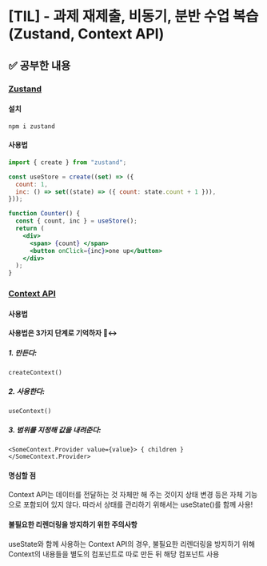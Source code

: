 # [TIL] - 과제 재제출, 비동기, 분반 수업 복습(Zustand, Context API)

## ✅ 공부한 내용

### [Zustand](https://zustand-demo.pmnd.rs/)

#### 설치

`npm i zustand`

#### 사용법

```jsx
import { create } from "zustand";

const useStore = create((set) => ({
  count: 1,
  inc: () => set((state) => ({ count: state.count + 1 })),
}));

function Counter() {
  const { count, inc } = useStore();
  return (
    <div>
      <span> {count} </span>
      <button onClick={inc}>one up</button>
    </div>
  );
}
```

### [Context API](https://react.dev/learn/passing-data-deeply-with-context)

#### 사용법

**사용법은 3가지 단계로 기억하자 🙂‍↔️**

##### 1. 만든다:

`createContext()`

##### 2. 사용한다:

`useContext()`

##### 3. 범위를 지정해 값을 내려준다:

`<SomeContext.Provider value={value}> { children } </SomeContext.Provider>`

#### 명심할 점

Context API는 데이터를 전달하는 것 자체만 해 주는 것이지 상태 변경 등은 자체 기능으로 포함되어 있지 않다.
따라서 상태를 관리하기 위해서는 useState()를 함께 사용!

#### 불필요한 리렌더링을 방지하기 위한 주의사항

useState와 함께 사용하는 Context API의 경우,
불필요한 리렌더링을 방지하기 위해 Context의 내용들을 별도의 컴포넌트로 따로 만든 뒤 해당 컴포넌트 사용
